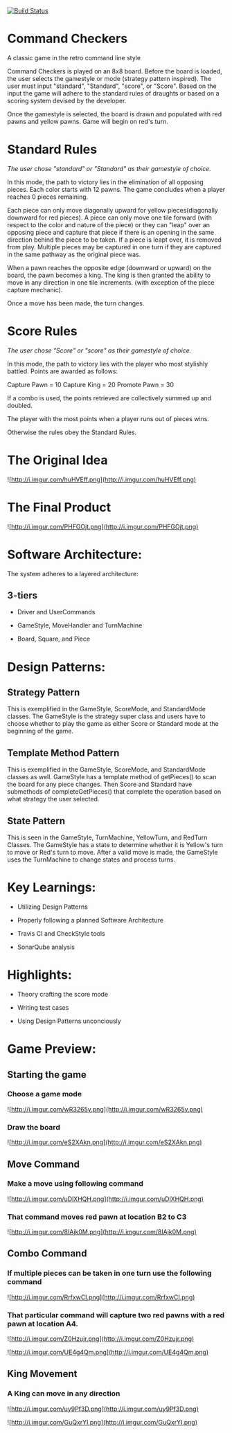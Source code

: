 [![Build Status](https://travis-ci.org/cpe305Spring17/spring2017-project-alexbcastana.svg?branch=master)](https://travis-ci.org/cpe305Spring17/spring2017-project-alexbcastana)


# Command Checkers
A classic game in the retro command line style

Command Checkers is played on an 8x8 board. Before the board is loaded, the user selects the gamestyle or mode (strategy pattern inspired). The user must input "standard", "Standard", "score", or "Score". Based on the input the game will adhere to the standard rules of draughts or based on a scoring system devised by the developer.

Once the gamestyle is selected, the board is drawn and populated with red pawns and yellow pawns. Game will begin on red's turn. 

# Standard Rules
*The user chose "standard" or "Standard" as their gamestyle of choice.*

In this mode, the path to victory lies in the elimination of all opposing pieces. Each color starts with 12 pawns. The game concludes when a player reaches 0 pieces remaining.

Each piece can only move diagonally upward for yellow pieces(diagonally downward for red pieces). A piece can only move one tile forward (with respect to the color and nature of the piece) or they can "leap" over an opposing piece and capture that piece if there is an opening in the same direction behind the piece to be taken. If a piece is leapt over, it is removed from play. Multiple pieces may be captured in one turn if they are captured in the same pathway as the original piece was.

When a pawn reaches the opposite edge (downward or upward) on the board, the pawn becomes a king. The king is then granted the ability to move in any direction in one tile increments. (with exception of the piece capture mechanic). 

Once a move has been made, the turn changes. 

# Score Rules
*The user chose "Score" or "score" as their gamestyle of choice.*

In this mode, the path to victory lies with the player who most stylishly battled. 
Points are awarded as follows:

Capture Pawn = 10
Capture King = 20
Promote Pawn = 30

If a combo is used, the points retrieved are collectively summed up and doubled.

The player with the most points when a player runs out of pieces wins.

Otherwise the rules obey the Standard Rules.

# The Original Idea

![http://i.imgur.com/huHVEff.png](http://i.imgur.com/huHVEff.png)

# The Final Product

![http://i.imgur.com/PHFGOjt.png](http://i.imgur.com/PHFGOjt.png)

# Software Architecture:

The system adheres to a layered architecture:

## 3-tiers

* Driver and UserCommands

* GameStyle, MoveHandler and TurnMachine

* Board, Square, and Piece


# Design Patterns:

## Strategy Pattern
This is exemplified in the GameStyle, ScoreMode, and StandardMode classes. The GameStyle is the strategy super class and users have to choose whether to play the game as either Score or Standard mode at the beginning of the game. 

## Template Method Pattern
This is exemplified in the GameStyle, ScoreMode, and StandardMode classes as well. GameStyle has a template method of getPieces() to scan the board for any piece changes. Then Score and Standard have submethods of completeGetPieces() that complete the operation based on what strategy the user selected.

## State Pattern
This is seen in the GameStyle, TurnMachine, YellowTurn, and RedTurn Classes. The GameStyle has a state to determine whether it is Yellow's turn to move or Red's turn to move. After a valid move is made, the GameStyle uses the TurnMachine to change states and process turns.


# Key Learnings:

* Utilizing Design Patterns

* Properly following a planned Software Architecture

* Travis CI and CheckStyle tools

* SonarQube analysis

# Highlights: 

* Theory crafting the score mode

* Writing test cases

* Using Design Patterns unconciously

# Game Preview:

## Starting the game

### Choose a game mode
![http://i.imgur.com/wR3265y.png](http://i.imgur.com/wR3265y.png)

### Draw the board
![http://i.imgur.com/eS2XAkn.png](http://i.imgur.com/eS2XAkn.png)


## Move Command

### Make a move using following command
![http://i.imgur.com/uDlXHQH.png](http://i.imgur.com/uDlXHQH.png)

### That command moves red pawn at location B2 to C3
![http://i.imgur.com/8IAjk0M.png](http://i.imgur.com/8IAjk0M.png)


## Combo Command

### If multiple pieces can be taken in one turn use the following command
![http://i.imgur.com/RrfxwCI.png](http://i.imgur.com/RrfxwCI.png)

### That particular command will capture two red pawns with a red pawn at location A4.
![http://i.imgur.com/Z0Hzujr.png](http://i.imgur.com/Z0Hzujr.png)

![http://i.imgur.com/UE4g4Qm.png](http://i.imgur.com/UE4g4Qm.png)


## King Movement

### A King can move in any direction

![http://i.imgur.com/uy9Pf3D.png](http://i.imgur.com/uy9Pf3D.png)

![http://i.imgur.com/GuQxrYI.png](http://i.imgur.com/GuQxrYI.png)
